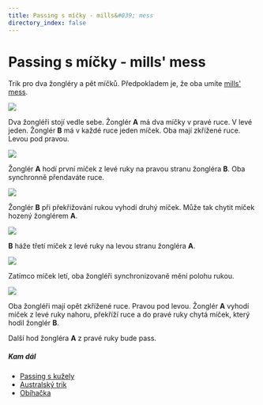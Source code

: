```yaml
---
title: Passing s míčky - mills&#039; mess
directory_index: false
---
```


# Passing s míčky - mills' mess

Trik pro dva žongléry a pět míčků. Předpokladem je, že oba umíte [mills' mess](3/mm.html "Trik se třemi míčky").

![](/img/m/micky-passingmma.png)

Dva žongléři stojí vedle sebe. Žonglér **A** má dva míčky v pravé ruce. V levé jeden. Žonglér **B** má v každé ruce jeden míček. Oba mají zkřížené ruce. Levou pod pravou.

![](/img/m/micky-passingmmb.png)

Žonglér **A** hodí první míček z levé ruky na pravou stranu žongléra **B**. Oba synchronně přendaváte ruce.

![](/img/m/micky-passingmmc.png)

Žonglér **B** při překřižování rukou vyhodí druhý míček. Může tak chytit míček hozený žonglérem **A**.

![](/img/m/micky-passingmmd.png)

**B** háže třetí míček z levé ruky na levou stranu žongléra **A**.

![](/img/m/micky-passingmme.png)

Zatímco míček letí, oba žongléři synchronizovaně mění polohu rukou.

![](/img/m/micky-passingmmf.png)

Oba žongléři mají opět zkřížené ruce. Pravou pod levou. Žonglér **A** vyhodí míček z levé ruky nahoru, překříží ruce a do pravé ruky chytá míček, který hodil žonglér **B**.

Další hod žongléra **A** z pravé ruky bude pass.

##### Kam dál

- [Passing s kužely](/kuzely/passing/ "Královská disciplína žonglování")
- [Australský trik](/kuzely/passing/australsky-trik.html "Trik při passování s kužely")
- [Obíhačka](/kuzely/passing/runarounds.html "Přebírání kuželů")

